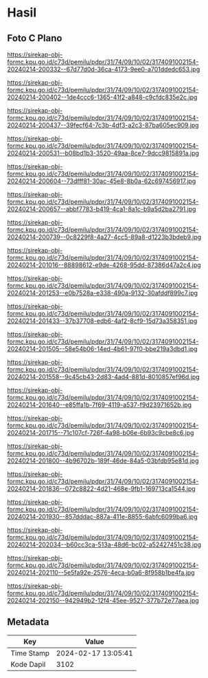 # Hasil

## Foto C Plano

https://sirekap-obj-formc.kpu.go.id/c73d/pemilu/pdpr/31/74/09/10/02/3174091002154-20240214-200332--67d77d0d-36ca-4173-9ee0-a701ddedc653.jpg

https://sirekap-obj-formc.kpu.go.id/c73d/pemilu/pdpr/31/74/09/10/02/3174091002154-20240214-200402--1de4ccc6-1365-41f2-a848-c9cfdc835e2c.jpg

https://sirekap-obj-formc.kpu.go.id/c73d/pemilu/pdpr/31/74/09/10/02/3174091002154-20240214-200437--39fecf64-7c3b-4df3-a2c3-87ba605ec909.jpg

https://sirekap-obj-formc.kpu.go.id/c73d/pemilu/pdpr/31/74/09/10/02/3174091002154-20240214-200531--b08bd1b3-3520-49aa-8ce7-9dcc9815891a.jpg

https://sirekap-obj-formc.kpu.go.id/c73d/pemilu/pdpr/31/74/09/10/02/3174091002154-20240214-200604--73dfff81-30ac-45e8-8b0a-62c697456917.jpg

https://sirekap-obj-formc.kpu.go.id/c73d/pemilu/pdpr/31/74/09/10/02/3174091002154-20240214-200657--abbf7783-b419-4ca1-8a1c-b9a5d2ba2791.jpg

https://sirekap-obj-formc.kpu.go.id/c73d/pemilu/pdpr/31/74/09/10/02/3174091002154-20240214-200739--0c8229f8-4a27-4cc5-89a8-d1223b3bdeb9.jpg

https://sirekap-obj-formc.kpu.go.id/c73d/pemilu/pdpr/31/74/09/10/02/3174091002154-20240214-201016--88898612-e9de-4268-95dd-87386d47a2c4.jpg

https://sirekap-obj-formc.kpu.go.id/c73d/pemilu/pdpr/31/74/09/10/02/3174091002154-20240214-201253--e0b7528a-e338-490a-9132-30afddf899c7.jpg

https://sirekap-obj-formc.kpu.go.id/c73d/pemilu/pdpr/31/74/09/10/02/3174091002154-20240214-201433--37b37708-edb6-4af2-8cf9-15d73a358351.jpg

https://sirekap-obj-formc.kpu.go.id/c73d/pemilu/pdpr/31/74/09/10/02/3174091002154-20240214-201505--58e54b06-14ed-4b61-97f0-bbe219a3dbd1.jpg

https://sirekap-obj-formc.kpu.go.id/c73d/pemilu/pdpr/31/74/09/10/02/3174091002154-20240214-201558--9c45cb43-2d83-4ad4-881d-8010857ef96d.jpg

https://sirekap-obj-formc.kpu.go.id/c73d/pemilu/pdpr/31/74/09/10/02/3174091002154-20240214-201640--e85ffa1b-7f69-4119-a537-f9d23971652b.jpg

https://sirekap-obj-formc.kpu.go.id/c73d/pemilu/pdpr/31/74/09/10/02/3174091002154-20240214-201715--71c107cf-726f-4a98-b06e-6b93c9cbe8c6.jpg

https://sirekap-obj-formc.kpu.go.id/c73d/pemilu/pdpr/31/74/09/10/02/3174091002154-20240214-201800--4b96702b-189f-46de-84a5-03bfdb95e81d.jpg

https://sirekap-obj-formc.kpu.go.id/c73d/pemilu/pdpr/31/74/09/10/02/3174091002154-20240214-201836--072c8822-4d21-468e-9fb1-169713ca1544.jpg

https://sirekap-obj-formc.kpu.go.id/c73d/pemilu/pdpr/31/74/09/10/02/3174091002154-20240214-201930--857dddac-887a-411e-8855-6abfc6099ba6.jpg

https://sirekap-obj-formc.kpu.go.id/c73d/pemilu/pdpr/31/74/09/10/02/3174091002154-20240214-202034--b60cc3ca-513a-48d6-bc02-a52427451c38.jpg

https://sirekap-obj-formc.kpu.go.id/c73d/pemilu/pdpr/31/74/09/10/02/3174091002154-20240214-202110--5e5fa92e-2576-4eca-b0a6-8f958b1be4fa.jpg

https://sirekap-obj-formc.kpu.go.id/c73d/pemilu/pdpr/31/74/09/10/02/3174091002154-20240214-202150--942949b2-12f4-45ee-9527-377b72e77aea.jpg


## Metadata

| Key        | Value               |
| ---------- | ------------------- |
| Time Stamp | 2024-02-17 13:05:41 |
| Kode Dapil | 3102                |



